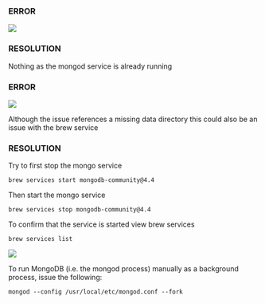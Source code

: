 ### ERROR 

<img src="https://i.imgur.com/4icjMLq.png" />

### RESOLUTION 

Nothing as the mongod service is already running

### ERROR 

<img src="https://i.imgur.com/15Q210N.png" />

Although the issue references a missing data directory this could also be an issue with the brew service 

### RESOLUTION 

Try to first stop the mongo service

```
brew services start mongodb-community@4.4
```

Then start the mongo service

```
brew services stop mongodb-community@4.4
```

To confirm that the service is started view brew services

```
brew services list
```

<img src="https://i.imgur.com/QzKjFiW.png">

To run MongoDB (i.e. the mongod process) manually as a background process, issue the following:

```
mongod --config /usr/local/etc/mongod.conf --fork
```
